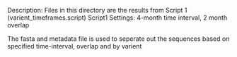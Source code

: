 Description: Files in this directory are the results from Script 1 (varient_timeframes.script)
Script1 Settings: 4-month time interval, 2 month overlap

The fasta and metadata file is used to seperate out the sequences based on specified time-interval, overlap and by 
varient 
